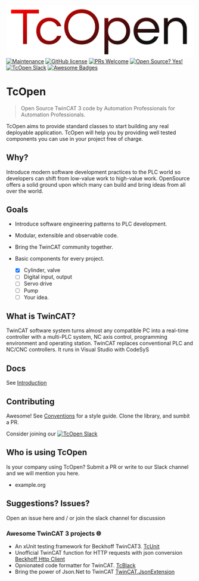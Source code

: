 ![TcOpen logo](assets/logo/cover_smaller.png)
[![Maintenance](https://img.shields.io/badge/Maintained%3F-yes-green.svg)](https://github.com/TcOpenGroup/TcOpen/graphs/commit-activity)
[![GitHub license](https://img.shields.io/github/license/Naereen/StrapDown.js.svg)](https://github.com/TcOpenGroup/TcOpen/blob/dev/LICENSE)
[![PRs Welcome](https://img.shields.io/badge/PRs-welcome-brightgreen.svg?style=flat-square)](https://github.com/TcOpenGroup/TcOpen/pulls)
[![Open Source? Yes!](https://badgen.net/badge/Open%20Source%20%3F/Yes%21/blue?icon=github)](https://github.com/TcOpenGroup/TcOpen)
[![TcOpen Slack ](https://img.shields.io/badge/Slack-channel-ff69b4.svg)](https://tcopendevelopment.slack.com/)
[![Awesome Badges](https://img.shields.io/badge/badges-awesome-green.svg)](https://github.com/TcOpenGroup/TcOpen#awesome-twincat-3-projects-)

# TcOpen
> Open Source TwinCAT 3 code by Automation Professionals for Automation Professionals. 

TcOpen aims to provide standard classes to start building any real deployable application. TcOpen will help you by providing well tested components you can use in your project free of charge.  

## Why?
Introduce modern software development practices to the PLC world so developers can shift from low-value work to high-value work. OpenSource offers a solid ground upon which many can build and bring ideas from all over the world.
## Goals

- Introduce software engineering patterns to PLC development.
- Modular, extensible and observable code.
- Bring the TwinCAT community together.
- Basic components for every project.

   - [x] Cylinder, valve
   - [ ] Digital input, output
   - [ ] Servo drive
   - [ ] Pump
   - [ ] Your idea.

## What is TwinCAT? 
TwinCAT software system turns almost any compatible PC into a real-time controller with a multi-PLC system, NC axis control, programming environment and operating station. TwinCAT replaces conventional PLC and NC/CNC controllers.
It runs in Visual Studio with CodeSyS


## Docs
See [Introduction](/docs/Introduction.md)

## Contributing
Awesome! See [Conventions](/docs/Conventions.md) for a style guide. Clone the library, and sumbit a PR.

Consider joining our [![TcOpen Slack](https://img.shields.io/badge/Slack-channel-ff69b4.svg)](https://tcopendevelopment.slack.com/)

## Who is using TcOpen
Is your company using TcOpen? Submit a PR or write to our Slack channel and we will mention you here.

- example.org

## Suggestions? Issues?
Open an issue here and / or join the slack channel for discussion 

### Awesome TwinCAT 3 projects 🌐

- An xUnit testing framework for Beckhoff TwinCAT3.  [TcUnit](https://github.com/tcunit/TcUnit) 
- Unofficial TwinCAT function for HTTP requests with json conversion [Beckhoff Http Client ](https://github.com/fbarresi/BeckhoffHttpClient)
- Opnionated code formatter for TwinCAT. [TcBlack](https://github.com/Roald87/TcBlack)
- Bring the power of Json.Net to TwinCAT [TwinCAT.JsonExtension](https://github.com/fbarresi/TwinCAT.JsonExtension)



